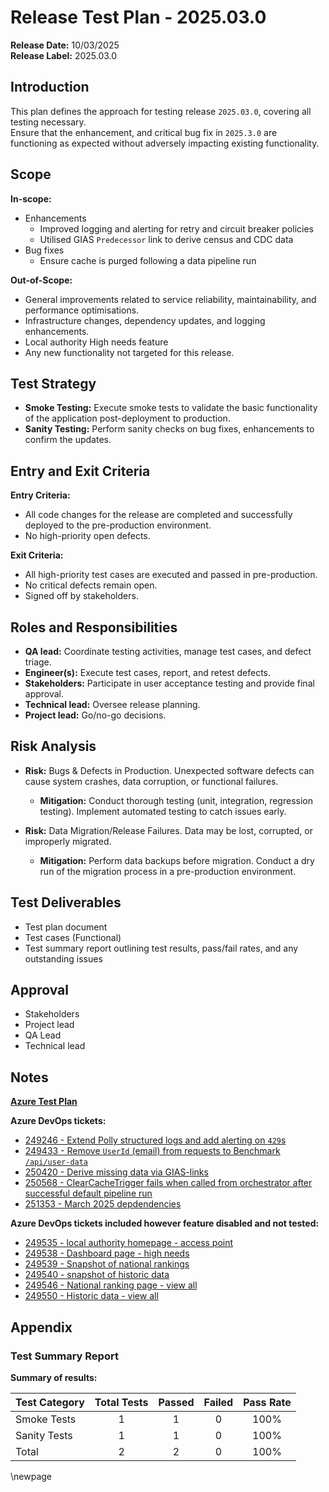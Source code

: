 ﻿# Release Test Plan - 2025.03.0

**Release Date:** 10/03/2025  
**Release Label:** 2025.03.0

## Introduction

This plan defines the approach for testing release `2025.03.0`, covering all testing necessary.  
Ensure that the enhancement, and critical bug fix in `2025.3.0` are functioning as expected without adversely impacting existing
functionality.

## Scope

**In-scope:**

- Enhancements
  - Improved logging and alerting for retry and circuit breaker policies
  - Utilised GIAS `Predecessor` link to derive census and CDC data
- Bug fixes
  - Ensure cache is purged following a data pipeline run

**Out-of-Scope:**

- General improvements related to service reliability, maintainability, and performance optimisations.
- Infrastructure changes, dependency updates, and logging enhancements.
- Local authority High needs feature
- Any new functionality not targeted for this release.

## Test Strategy

- **Smoke Testing:** Execute smoke tests to validate the basic functionality of the application post-deployment to production.
- **Sanity Testing:** Perform sanity checks on bug fixes, enhancements to confirm the updates.

## Entry and Exit Criteria

**Entry Criteria:**

- All code changes for the release are completed and successfully deployed to the pre-production environment.
- No high-priority open defects.

**Exit Criteria:**

- All high-priority test cases are executed and passed in pre-production.
- No critical defects remain open.
- Signed off by stakeholders.

## Roles and Responsibilities

- **QA lead:** Coordinate testing activities, manage test cases, and defect triage.
- **Engineer(s):** Execute test cases, report, and retest defects.
- **Stakeholders:** Participate in user acceptance testing and provide final approval.
- **Technical lead:** Oversee release planning.
- **Project lead:** Go/no-go decisions.

## Risk Analysis

- **Risk:** Bugs & Defects in Production. Unexpected software defects can cause system crashes, data corruption, or functional failures.
  - **Mitigation:** Conduct thorough testing (unit, integration, regression testing). Implement automated testing to catch issues early.

- **Risk:** Data Migration/Release Failures. Data may be lost, corrupted, or improperly migrated.
  - **Mitigation:** Perform data backups before migration. Conduct a dry run of the migration process in a pre-production environment.

## Test Deliverables

- Test plan document
- Test cases (Functional)
- Test summary report outlining test results, pass/fail rates, and any outstanding issues

## Approval

- Stakeholders
- Project lead
- QA Lead
- Technical lead

## Notes

**[Azure Test Plan](https://dfe-ssp.visualstudio.com/s198-DfE-Benchmarking-service/_testPlans/execute?planId=252764&suiteId=252765)**

**Azure DevOps tickets:**

- [249246 - Extend Polly structured logs and add alerting on `429`s](https://dev.azure.com/dfe-ssp/s198-DfE-Benchmarking-service/_workitems/edit/249246)
- [249433 - Remove `UserId` (email) from requests to Benchmark `/api/user-data`](https://dev.azure.com/dfe-ssp/s198-DfE-Benchmarking-service/_workitems/edit/249433)
- [250420 - Derive missing data via GIAS-links](https://dev.azure.com/dfe-ssp/s198-DfE-Benchmarking-service/_workitems/edit/250420)
- [250568 - ClearCacheTrigger fails when called from orchestrator after successful default pipeline run](https://dev.azure.com/dfe-ssp/s198-DfE-Benchmarking-service/_workitems/edit/250568)
- [251353 - March 2025 depdendencies](https://dev.azure.com/dfe-ssp/s198-DfE-Benchmarking-service/_workitems/edit/251353)

**Azure DevOps tickets included however feature disabled and not tested:**

- [249535 - local authority homepage - access point](https://dev.azure.com/dfe-ssp/s198-DfE-Benchmarking-service/_workitems/edit/249535)
- [249538 - Dashboard page - high needs](https://dev.azure.com/dfe-ssp/s198-DfE-Benchmarking-service/_workitems/edit/249538)
- [249539 - Snapshot of national rankings](https://dev.azure.com/dfe-ssp/s198-DfE-Benchmarking-service/_workitems/edit/249539)
- [249540 - snapshot of historic data](https://dev.azure.com/dfe-ssp/s198-DfE-Benchmarking-service/_workitems/edit/249540)
- [249546 - National ranking page - view all](https://dev.azure.com/dfe-ssp/s198-DfE-Benchmarking-service/_workitems/edit/249546)
- [249550 - Historic data - view all](https://dev.azure.com/dfe-ssp/s198-DfE-Benchmarking-service/_workitems/edit/249550)

## Appendix

### Test Summary Report

**Summary of results:**

| Test Category | Total Tests | Passed | Failed | Pass Rate |
|---------------|:-----------:|:------:|:------:|:---------:|
| Smoke Tests   |      1      |   1    |   0    |   100%    |
| Sanity Tests  |      1      |   1    |   0    |   100%    |
| Total         |      2      |   2    |   0    |   100%    |

<!-- Leave the rest of this page blank -->  
\newpage  
